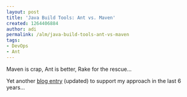 ```yaml
---
layout: post
title: 'Java Build Tools: Ant vs. Maven'
created: 1264406884
author: adi
permalink: /alm/java-build-tools-ant-vs-maven
tags:
- DevOps
- Ant
---
```

<p>Maven is crap, Ant is better, Rake for the rescue...</p>
<p>Yet another <a href="http://kent.spillner.org/blog/work/2009/11/14/java-build-tools.html">blog entry</a> (updated) to support my approach in the last 6 years...</p>
<p>&nbsp;</p>
